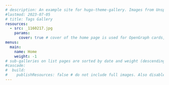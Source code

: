 ```yaml
---
# description: An example site for hugo-theme-gallery. Images from Unsplash.
#lastmod: 2023-07-05
# title: Tags Gallery
resources:
  - src: _1160217.jpg
    params:
      cover: true # cover of the home page is used for OpenGraph cards, etc.
menus:
  main:
    name: Home
    weight: -1
# sub-galleries on list pages are sorted by date and weight (descending)
#cascade:
#  build:
#    publishResources: false # do not include full images. Also disable download
---
```

